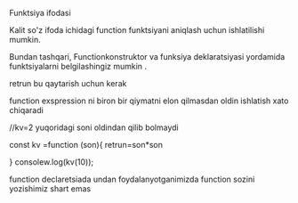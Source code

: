 Funktsiya ifodasi


Kalit so'z ifoda ichidagi function funktsiyani aniqlash uchun ishlatilishi mumkin.

Bundan tashqari, Functionkonstruktor va funksiya deklaratsiyasi yordamida funktsiyalarni belgilashingiz mumkin .


retrun bu qaytarish uchun kerak

 function exspression ni biron bir qiymatni elon qilmasdan oldin ishlatish xato chiqaradi

//kv=2
yuqoridagi soni oldindan qilib bolmaydi

 const kv =function (son){
     retrun=son*son 

 }
 consolew.log(kv(10));

 function declaretsiada undan foydalanyotganimizda function sozini yozishimiz shart emas